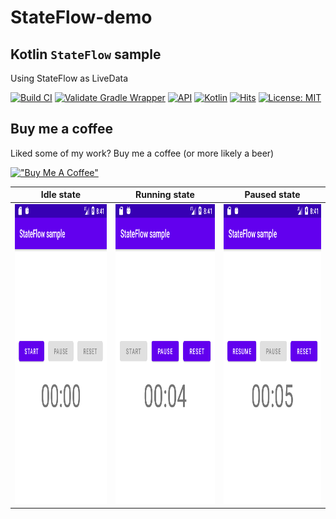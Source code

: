 # StateFlow-demo
## Kotlin `StateFlow` sample
Using StateFlow as LiveData

[![Build CI](https://github.com/Kotlin-Android-Open-Source/StateFlow-demo/actions/workflows/build.yml/badge.svg)](https://github.com/Kotlin-Android-Open-Source/StateFlow-demo/actions/workflows/build.yml)
[![Validate Gradle Wrapper](https://github.com/Kotlin-Android-Open-Source/StateFlow-demo/actions/workflows/gradle-wrapper-validation.yml/badge.svg)](https://github.com/Kotlin-Android-Open-Source/StateFlow-demo/actions/workflows/gradle-wrapper-validation.yml)
[![API](https://img.shields.io/badge/API-23%2B-brightgreen.svg?style=flat)](https://android-arsenal.com/api?level=23)
[![Kotlin](https://img.shields.io/badge/kotlin-1.7.20-orange.svg?logo=kotlin)](http://kotlinlang.org)
[![Hits](https://hits.seeyoufarm.com/api/count/incr/badge.svg?url=https%3A%2F%2Fgithub.com%2FKotlin-Android-Open-Source%2FStateFlow-demo&count_bg=%2379C83D&title_bg=%23555555&icon=&icon_color=%23E7E7E7&title=hits&edge_flat=false)](https://hits.seeyoufarm.com)
[![License: MIT](https://img.shields.io/badge/License-MIT-purple.svg)](https://opensource.org/licenses/MIT)


## Buy me a coffee
Liked some of my work? Buy me a coffee (or more likely a beer)

[!["Buy Me A Coffee"](https://cdn.buymeacoffee.com/buttons/default-orange.png)](https://www.buymeacoffee.com/hoc081098)


| Idle state | Running state | Paused state |
| --------------- | ---------------- | ------------ |
| <img src="Screenshot_01.png" height="480" /> | <img src="Screenshot_02.png" height="480"> | <img src="Screenshot_03.png" height="480"> |
